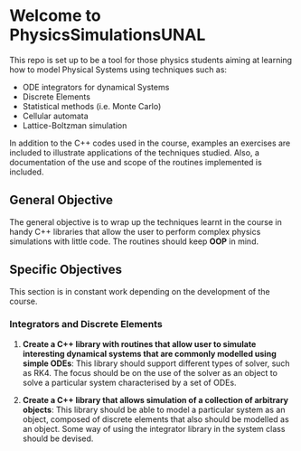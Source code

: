 # Welcome to PhysicsSimulationsUNAL

This repo is set up to be a tool for those physics students aiming at learning how to model Physical Systems using techniques such as:

* ODE integrators for dynamical Systems
* Discrete Elements
* Statistical methods (i.e. Monte Carlo)
* Cellular automata
* Lattice-Boltzman simulation

In addition to the C++ codes used in the course, examples an exercises are included to illustrate applications of the techniques studied. Also, a documentation of the use and scope of the routines implemented is included.

## General Objective

The general objective is to wrap up the techniques learnt in the course in handy C++ libraries that allow the user to perform complex physics simulations with little code. The routines should keep **OOP** in mind.

## Specific Objectives

This section is in constant work depending on the development of the course.

### Integrators and Discrete Elements

1. **Create a C++ library with routines that allow user to simulate interesting dynamical systems that are commonly modelled using simple ODEs**: This library should support different types of solver, such as RK4. The focus should be on the use of the solver as an object to solve a particular system characterised by a set of ODEs.

2. **Create a C++ library that allows simulation of a collection of arbitrary objects**: This library should be able to model a particular system as an object, composed of discrete elements that also should be modelled as an object. Some way of using the integrator library in the system class should be devised.
